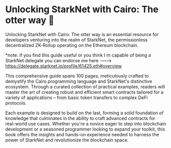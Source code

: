 # Unlocking StarkNet with Cairo: The otter way 🦦

Unlocking StarkNet with Cairo: The otter way is an essential resource for developers venturing into the realm of StarkNet, the permissionless decentralized ZK-Rollup operating on the Ethereum blockchain. 

*note: if you find this guide useful or you think I m capable of being a StarkNet delegate you can endorse me here ---> https://delegate.starknet.io/profile/61425.eth#overview

This comprehensive guide spans 100 pages, meticulously crafted to demystify the Cairo programming language and StarkNet's distinctive ecosystem. Through a curated collection of practical examples, readers will master the art of creating robust and efficient smart contracts tailored for a variety of applications – from basic token transfers to complex DeFi protocols. 

Each example is designed to build on the last, forming a solid foundation of knowledge that culminates in the ability to craft advanced contracts for real-world use cases. Whether you're a novice eager to step into blockchain development or a seasoned programmer looking to expand your toolkit, this book offers the insights and hands-on experience needed to harness the power of StarkNet and revolutionize the blockchain space.
